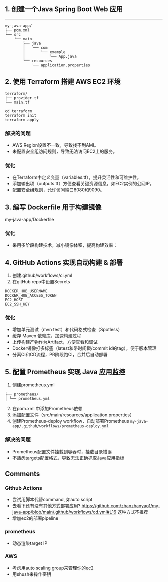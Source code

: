 ## 1. 创建一个Java Spring Boot Web 应用

---
```text
my-java-app/
├── pom.xml
└── src
    └── main
        ├── java
        │   └── com
        │       └── example
        │           └── App.java
        └── resources
            └── application.properties
```

## 2. 使用 Terraform 搭建 AWS EC2 环境

```
terraform/
├── provider.tf
└── main.tf
```

```
cd terraform
terraform init
terraform apply
```
### 解决的问题
- AWS Region设置不一致，导致找不到AMI。
- 未配置安全组访问规则，导致无法访问EC2上的服务。
### 优化
- 在Terraform中定义变量（variables.tf），提升灵活性和可维护性。
- 添加输出项（outputs.tf）方便查看关键资源信息，如EC2实例的公网IP。
- 配置安全组规则，允许访问端口8080和9090。


## 3. 编写 Dockerfile 用于构建镜像

my-java-app/Dockerfile

### 优化
- 采用多阶段构建技术，减小镜像体积，提高构建效率：


## 4. GitHub Actions 实现自动构建 & 部署
1. 创建.github/workflows/ci.yml
2. 在gitHub repo中设置Secrets
```
DOCKER_HUB_USERNAME
DOCKER_HUB_ACCESS_TOKEN
EC2_HOST
EC2_SSH_KEY
```
### 优化
- 增加单元测试（mvn test）和代码格式检查（Spotless）
- 缓存 Maven 依赖库，加速构建过程
- 上传构建产物作为Artifact，方便查看和调试
- Docker镜像打多标签（latest和带时间戳/commit id的tag），便于版本管理
- 分离CI和CD流程，PR阶段跑CI，合并后自动部署



## 5. 配置 Prometheus 实现 Java 应用监控

1. 创建prometheus.yml
```
├── prometheus/
│ └── prometheus.yml
```

2. 在pom.xml 中添加Prometheus依赖
3. 添加配置文件（src/main/resources/application.properties）
4. 创建Prometheus-deploy workflow，自动部署Prometheus
   `my-java-app/.github/workflows/prometheus-deploy.yml`

### 解决的问题
- Prometheus配置文件挂载到容器时，挂载目录错误
- 不熟悉targets配置格式，导致无法正确抓取Java应用指标

## Comments
### Github Actions
- 尝试用脚本代替command, 如auto script
- 去看下还有没有其他方式部署应用? https://github.com/zhanzhanyao1/my-java-app/blob/main/.github/workflows/cd.yml#L16 这种方式不推荐
- 增加ec2的部署pipeline

### prometheus
- 动态渲染target IP

### AWS
- 考虑用auto scaling group来管理你的ec2
- 用shush来操作密钥